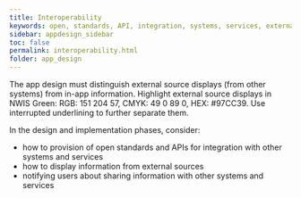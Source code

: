 ```yaml
---
title: Interoperability  
keywords: open, standards, API, integration, systems, services, external
sidebar: appdesign_sidebar
toc: false
permalink: interoperability.html
folder: app_design 
---
```


The app design must distinguish external source displays (from other systems) from in-app information. Highlight external source displays in NWIS Green: RGB: 151 204 57, CMYK: 49 0 89 0, HEX: #97CC39. Use interrupted underlining to further separate them.
  
In the design and implementation phases, consider:  
* how to provision of open standards and APIs for integration with other systems and services  
* how to display information from external sources  
* notifying users about sharing information with other systems and services  